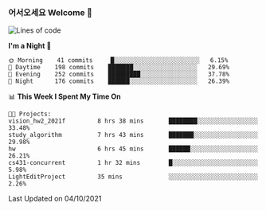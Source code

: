 ### 어서오세요 Welcome 👋

<!--START_SECTION:waka-->
![Lines of code](https://img.shields.io/badge/From%20Hello%20World%20I%27ve%20Written-425119%20lines%20of%20code-blue)

**I'm a Night 🦉** 

```text
🌞 Morning    41 commits     █░░░░░░░░░░░░░░░░░░░░░░░░   6.15% 
🌆 Daytime    198 commits    ███████░░░░░░░░░░░░░░░░░░   29.69% 
🌃 Evening    252 commits    █████████░░░░░░░░░░░░░░░░   37.78% 
🌙 Night      176 commits    ██████░░░░░░░░░░░░░░░░░░░   26.39%

```


📊 **This Week I Spent My Time On** 

```text
🐱‍💻 Projects: 
vision_hw2_2021f         8 hrs 38 mins       ████████░░░░░░░░░░░░░░░░░   33.48% 
study_algorithm          7 hrs 43 mins       ███████░░░░░░░░░░░░░░░░░░   29.98% 
hw                       6 hrs 45 mins       ██████░░░░░░░░░░░░░░░░░░░   26.21% 
cs431-concurrent         1 hr 32 mins        █░░░░░░░░░░░░░░░░░░░░░░░░   5.98% 
LightEditProject         35 mins             ░░░░░░░░░░░░░░░░░░░░░░░░░   2.26%

```


 Last Updated on 04/10/2021
<!--END_SECTION:waka-->
